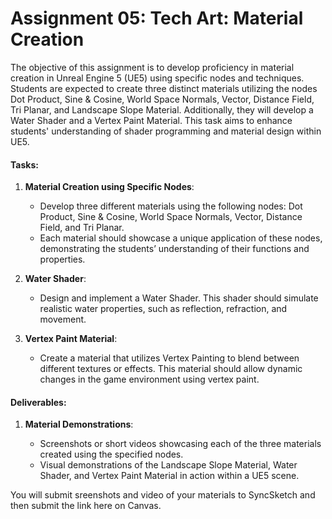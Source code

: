 # Assignment 05: Tech Art: Material Creation

<p>The objective of this assignment is to develop proficiency in material creation in Unreal Engine 5 (UE5) using specific nodes and techniques. Students are expected to create three distinct materials utilizing the nodes Dot Product, Sine &amp; Cosine, World Space Normals, Vector, Distance Field, Tri Planar, and Landscape Slope Material. Additionally, they will develop a Water Shader and a Vertex Paint Material. This task aims to enhance students' understanding of shader programming and material design within UE5.</p>
<h4>Tasks:</h4>
<ol>
<li>
<p><strong>Material Creation using Specific Nodes</strong>:</p>
<ul>
<li>Develop three different materials using the following nodes: Dot Product, Sine &amp; Cosine, World Space Normals, Vector, Distance Field, and Tri Planar.</li>
<li>Each material should showcase a unique application of these nodes, demonstrating the students’ understanding of their functions and properties.</li>
</ul>
</li>
<li>
<p><strong>Water Shader</strong>:</p>
<ul>
<li>Design and implement a Water Shader. This shader should simulate realistic water properties, such as reflection, refraction, and movement.</li>
</ul>
</li>
<li>
<p><strong>Vertex Paint Material</strong>:</p>
<ul>
<li>Create a material that utilizes Vertex Painting to blend between different textures or effects. This material should allow dynamic changes in the game environment using vertex paint.</li>
</ul>
</li>
</ol>
<h4>Deliverables:</h4>
<ol>
<li>
<p><strong>Material Demonstrations</strong>:</p>
<ul>
<li>Screenshots or short videos showcasing each of the three materials created using the specified nodes.</li>
<li>Visual demonstrations of the Landscape Slope Material, Water Shader, and Vertex Paint Material in action within a UE5 scene.</li>
</ul>
</li>
</ol>
<p>You will submit sreenshots and video of your materials to SyncSketch and then submit the link here on Canvas.</p>